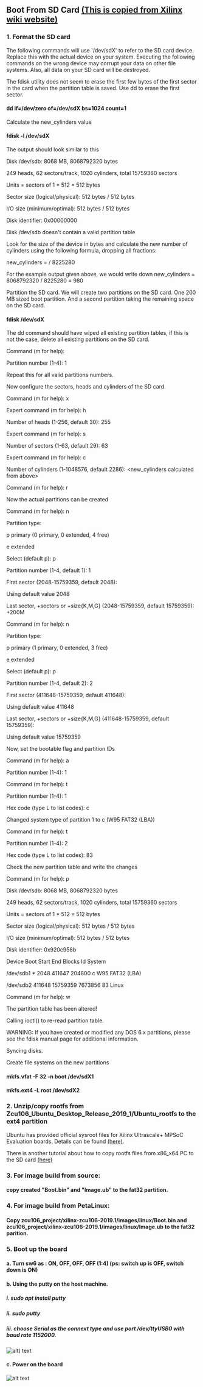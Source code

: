 ## Boot From SD Card [(This is copied from Xilinx wiki website)](https://xilinx-wiki.atlassian.net/wiki/spaces/A/pages/18841655/Prepare+Boot+Medium)

### 1. Format the SD card

The following commands will use '/dev/sdX' to refer to the SD card device. Replace this with the actual device on your system. Executing the following commands on the wrong device may corrupt your data on other file systems. Also, all data on your SD card will be destroyed.

The fdisk utility does not seem to erase the first few bytes of the first sector in the card when the partition table is saved. Use dd to erase the first sector.

#### dd if=/dev/zero of=/dev/sdX bs=1024 count=1

Calculate the new_cylinders value

#### fdisk -l /dev/sdX

The output should look similar to this

Disk /dev/sdb: 8068 MB, 8068792320 bytes

249 heads, 62 sectors/track, 1020 cylinders, total 15759360 sectors

Units = sectors of 1 * 512 = 512 bytes

Sector size (logical/physical): 512 bytes / 512 bytes

I/O size (minimum/optimal): 512 bytes / 512 bytes

Disk identifier: 0x00000000




  
Disk /dev/sdb doesn't contain a valid partition table

Look for the size of the device in bytes and calculate the new number of cylinders using the following formula, dropping all fractions:

new_cylinders = <size> / 8225280
  
For the example output given above, we would write down new_cylinders = 8068792320 / 8225280 = 980

Partition the SD card. We will create two partitions on the SD card. One 200 MB sized boot partition. And a second partition taking the remaining space on the SD card.






#### fdisk /dev/sdX

The dd command should have wiped all existing partition tables, if this is not the case, delete all existing partitions on the SD card.



Command (m for help):

Partition number (1-4): 1



Repeat this for all valid partitions numbers.

Now configure the sectors, heads and cylinders of the SD card.



Command (m for help): x

Expert command (m for help): h

Number of heads (1-256, default 30): 255

Expert command (m for help): s

Number of sectors (1-63, default 29): 63

Expert command (m for help): c

Number of cylinders (1-1048576, default 2286): <new_cylinders calculated from above>

Command (m for help): r



Now the actual partitions can be created



Command (m for help): n

Partition type:

 p primary (0 primary, 0 extended, 4 free)
 
 e extended
 
Select (default p): p

Partition number (1-4, default 1): 1

First sector (2048-15759359, default 2048):

Using default value 2048

Last sector, +sectors or +size{K,M,G} (2048-15759359, default 15759359): +200M
  
Command (m for help): n

Partition type:

 p primary (1 primary, 0 extended, 3 free)
 
 e extended
 
Select (default p): p

Partition number (1-4, default 2): 2

First sector (411648-15759359, default 411648):

Using default value 411648

Last sector, +sectors or +size{K,M,G} (411648-15759359, default 15759359):

Using default value 15759359



Now, set the bootable flag and partition IDs



Command (m for help): a

Partition number (1-4): 1
  
Command (m for help): t

Partition number (1-4): 1

Hex code (type L to list codes): c

Changed system type of partition 1 to c (W95 FAT32 (LBA))
  
Command (m for help): t

Partition number (1-4): 2

Hex code (type L to list codes): 83



Check the new partition table and write the changes



Command (m for help): p
  
Disk /dev/sdb: 8068 MB, 8068792320 bytes

249 heads, 62 sectors/track, 1020 cylinders, total 15759360 sectors

Units = sectors of 1 * 512 = 512 bytes

Sector size (logical/physical): 512 bytes / 512 bytes

I/O size (minimum/optimal): 512 bytes / 512 bytes

Disk identifier: 0x920c958b

Device Boot Start End Blocks Id System
 
/dev/sdb1 * 2048 411647 204800 c W95 FAT32 (LBA)

/dev/sdb2 411648 15759359 7673856 83 Linux
  
Command (m for help): w

The partition table has been altered!
  
Calling ioctl() to re-read partition table.
  
WARNING: If you have created or modified any DOS 6.x partitions, please see the fdisk manual page for additional
information.

Syncing disks.



Create file systems on the new partitions



#### mkfs.vfat -F 32 -n boot /dev/sdX1

#### mkfs.ext4 -L root /dev/sdX2



### 2. Unzip/copy rootfs from Zcu106_Ubuntu_Desktop_Release_2019_1/Ubuntu_rootfs to the ext4 partition
  
  Ubuntu has provided official sysroot files for Xilinx Ultrascale+ MPSoC Evaluation boards. Details can be found [(here)](https://ubuntu.com/download/xilinx). 
  
  There is another tutorial about how to copy rootfs files from x86_x64 PC to the SD card [(here)](https://github.com/wincle626/Prepare_Ubuntu_Rootfs_for_Aarch64_on_x86_Host)

### 3. For image build from source: 

#### copy created "Boot.bin" and "Image.ub" to the fat32 partition.

### 4. For image build from PetaLinux: 

#### Copy zcu106_project/xilinx-zcu106-2019.1/images/linux/Boot.bin and zcu106_project/xilinx-zcu106-2019.1/images/linux/Image.ub to the fat32 parition.

### 5. Boot up the board

#### a. Turn sw6 as : ON, OFF, OFF, OFF (1:4) (ps: switch up is OFF, switch down is ON)

#### b. Using the putty on the host machine.

##### i. sudo apt install putty

##### ii. sudo putty

##### iii. choose Serial as the connext type and use port /dev/ttyUSB0 with baud rate 1152000.

![alt) text](https://github.com/wincle626/ZCU106_SD_Card_Setup/blob/master/pics/Screenshot%20from%202019-09-10%2012-39-16.png)

#### c. Power on the board

![alt text](https://github.com/wincle626/ZCU106_SD_Card_Setup/blob/master/pics/petalinuxboot.gif)
